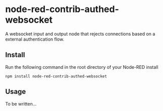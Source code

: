 # node-red-contrib-authed-websocket
A websocket input and output node that rejects connections based on a external authentication flow.

Install
-------

Run the following command in the root directory of your Node-RED install

    npm install node-red-contrib-authed-websocket


Usage
-----

To be written...
